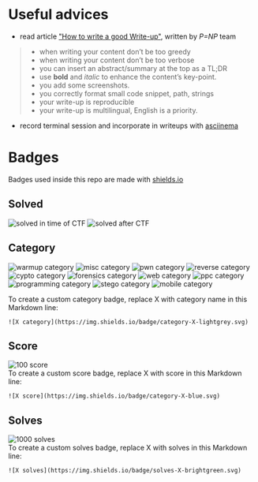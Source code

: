 # Useful advices
- read article ["How to write a good Write-up"](http://pequalsnp-team.github.io/cheatsheet/writing-good-writeup), written by *P=NP* team
> - when writing your content don’t be too greedy
> - when writing your content don’t be too verbose
> - you can insert an abstract/summary at the top as a TL;DR
> - use **bold** and *italic* to enhance the content’s key-point.
> - you add some screenshots.
> - you correctly format small code snippet, path, strings
> - your write-up is reproducible
> - your write-up is multilingual, English is a priority.

- record terminal session and incorporate in writeups with [asciinema](https://asciinema.org/)

# Badges
Badges used inside this repo are made with [shields.io](https://shields.io/)

## Solved
![solved in time of CTF](https://img.shields.io/badge/solved-in%20time%20of%20CTF-brightgreen.svg)
![solved after CTF](https://img.shields.io/badge/solved-after%20CTF-red.svg)

## Category
![warmup category](https://img.shields.io/badge/category-warmup-lightgrey.svg)
![misc category](https://img.shields.io/badge/category-misc-lightgrey.svg)
![pwn category](https://img.shields.io/badge/category-pwn-lightgrey.svg)
![reverse category](https://img.shields.io/badge/category-reverse-lightgrey.svg)
![cypto category](https://img.shields.io/badge/category-crypto-lightgrey.svg)
![forensics category](https://img.shields.io/badge/category-forensics-lightgrey.svg)
![web category](https://img.shields.io/badge/category-web-lightgrey.svg)
![ppc category](https://img.shields.io/badge/category-ppc-lightgrey.svg)
![programming category](https://img.shields.io/badge/category-programming-lightgrey.svg)
![stego category](https://img.shields.io/badge/category-stego-lightgrey.svg)
![mobile category](https://img.shields.io/badge/category-mobile-lightgrey.svg)


To create a custom category badge, replace X with category name in this Markdown line: 
```
![X category](https://img.shields.io/badge/category-X-lightgrey.svg)
```

## Score
![100 score](https://img.shields.io/badge/score-100-blue.svg)  
To create a custom score badge, replace X with score in this Markdown line: 
```
![X score](https://img.shields.io/badge/category-X-blue.svg)
```

## Solves
![1000 solves](https://img.shields.io/badge/solves-1000-brightgreen.svg)  
To create a custom solves badge, replace X with solves in this Markdown line: 
```
![X solves](https://img.shields.io/badge/solves-X-brightgreen.svg)
```